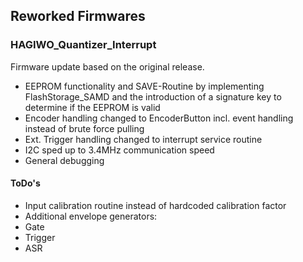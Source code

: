 <h2>Reworked Firmwares</h2>
<h3>HAGIWO_Quantizer_Interrupt</h3>
<p>Firmware update based on the original release.</p>
<ul>
	<li>EEPROM functionality and SAVE-Routine by implementing FlashStorage_SAMD and the introduction of a signature key to determine if the EEPROM is valid</li>
	<li>Encoder handling changed to EncoderButton incl. event handling instead of brute force pulling</li>
	<li>Ext. Trigger handling changed to interrupt service routine</li>
	<li>I2C sped up to 3.4MHz communication speed</li>
	<li>General debugging</li>
</ul>
<h4>ToDo's</h4>
<ul>
	<li>Input calibration routine instead of hardcoded calibration factor</li>
	<li>Additional envelope generators:
		<li>Gate</li>
		<li>Trigger</li>
		<li>ASR</li>
	</li>
</ul>